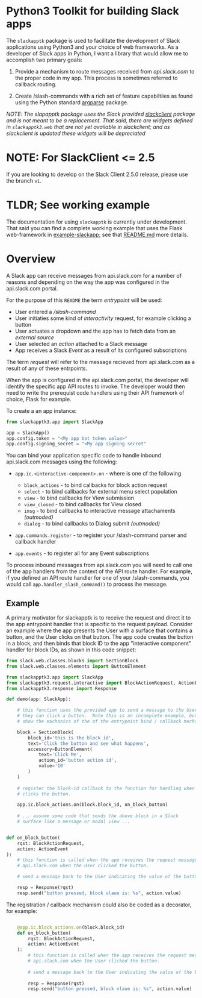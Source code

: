 # Python3 Toolkit for building Slack apps

The `slackapptk` package is used to facilitate the development of Slack
applications using Python3 and your choice of web frameworks.  As a developer
of Slack apps in Python, I want a library that would allow me to accomplish two
primary goals:

1.  Provide a mechanism to route messages received from *api.slack.com* to 
the proper code in my app.  This process is sometimes referred to callback
routing. 
  
1.  Create /slash-commands with a rich set of feature capabiltiies as 
found using the Python standard [argparse](https://docs.python.org/3/library/argparse.html) package.

_NOTE:  The slapapptk package uses the Slack provided [slackclient](https://github.com/slackapi/python-slackclient)
package and is not meant to be a replacement.  That said, there are _widgets_ defined
in `slackapptk3.web` that are not yet available in slackclient; and as slackclient is updated
these widgets will be depreciated_


# NOTE: For SlackClient <= 2.5

If you are looking to develop on the Slack Client 2.5.0 release, please use the branch `v1`.

# TLDR; See working example

The documentation for using `slackapptk` is currently under development.  That
said you can find a complete working example that uses the Flask web-framework
in [example-slackapp](example-slackapp); see that
[README.md](example-slackapp/README.md) more details.


# Overview

A Slack app can receive messages from api.slack.com for a number of reasons and depending
on the way the app was configured in the api.slack.com portal.  

For the purpose of this `README` the term _entrypoint_ will be used:

   * User entered a */slash-command*
   * User initiaties some kind of *interactivity* request, for example clicking a button
   * User actuates a dropdown and the app has to fetch data from an *external source*
   * User selected an *action* attached to a Slack message
   * App receives a Slack *Event* as a result of its configured subscriptions

The term _request_ will refer to the message recieved from api.slack.com as a result of
any of these entrpoints.

When the app is configured in the api.slack.com portal, the developer will
identify the specific app API routes to invoke.  The developer would then need
to write the prerequist code handlers using their API framework of choice,
Flask for example.

To create a an app instance:

```python
from slackapptk3.app import SlackApp

app = SlackApp()
app.config.token = "<My app bot token value>"
app.config.signing_secret = "<My app signing secret"
```

You can bind your application specific code to handle inbound api.slack.com
messages using the following:

* `app.ic.<interactive-component>.on` - where <interactive-component> is one of the following
   * `block_actions` - to bind callbacks for block action request
   * `select` - to bind callbacks for external menu select population
   * `view` - to bind callbacks for View submission
   * `view_closed` - to bind callbacks for View closed
   * `imsg` - to bind callbacks to interactive message attachaments _(outmoded)_
   * `dialog` - to bind callbacks to Dialog submit _(outmoded)_

* `app.commands.register` - to register your /slash-command parser and callback handler
* `app.events` - to register all for any Event subscriptions   

To process inbound messages from api.slack.com you will need to call one of the app
handlers from the context of the API route handler.  For example, if you defined
an API route handler for one of your /slash-commands, you would call
`app.handler_slash_command()` to process ihe message.

## Example 

A primary motivator for slackapptk is to receive the request and direct it to
the app entrypoint handler that is specific to the request payload.  Consider
an example where the app presents the User with a surface that contains a
button, and the User clicks on that button. The app code creates the button in
a block, and then binds that block ID to the app "interactive component"
handler for block IDs, as shown in this code snippet:

````python
from slack.web.classes.blocks import SectionBlock
from slack.web.classes.elements import ButtonElement

from slackapptk3.app import SlackApp
from slackapptk3.request.interactive import BlockActionRequest, ActionEvent
from slackapptk3.response import Response

def demo(app: SlackApp):

    # this function uses the provided app to send a message to the User so that
    # they can click a button.  Note this is an incomplete example, but used to
    # show the machanics of the of the entrypoint bind / callback mechanism.

    block = SectionBlock(
        block_id='this is the block id',
        text='Click the button and see what happens',
        accessory=ButtonElement(
            text='Click Me',
            action_id='button action id',
            value='10'
        )
    ) 
    
    # register the block-id callback to the function for handling when the User
    # clicks the button.  

    app.ic.block_actions.on(block.block_id, on_block_button)
    
    # ... assume some code that sends the above block in a Slack
    # surface like a message or modal view ...


def on_block_button(
    rqst: BlockActionRequest,
    action: ActionEvent
):
    # this function is called when the app receives the request message from
    # api.slack.com when the User clicked the button.

    # send a message back to the User indicating the value of the button

    resp = Response(rqst)
    resp.send("button pressed, block vlaue is: %s", action.value)
````

The registration / callback mechanism could also be coded as a decorator, for
example:

````python

    @app.ic.block_actions.on(block.block_id)
    def on_block_button(
        rqst: BlockActionRequest,
        action: ActionEvent
    ):
        # this function is called when the app receives the request message from
        # api.slack.com when the User clicked the button.
    
        # send a message back to the User indicating the value of the button
    
        resp = Response(rqst)
        resp.send("button pressed, block vlaue is: %s", action.value)

````
